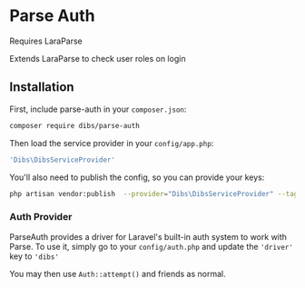 # Parse Auth

Requires LaraParse

Extends LaraParse to check user roles on login


## Installation

First, include parse-auth in your `composer.json`:

```bash
composer require dibs/parse-auth
```

Then load the service provider in your `config/app.php`:

```php
'Dibs\DibsServiceProvider'
```

You'll also need to publish the config, so you can provide your keys:

```bash
php artisan vendor:publish  --provider="Dibs\DibsServiceProvider" --tag="config"
```


### Auth Provider

ParseAuth provides a driver for Laravel's built-in auth system to work with Parse. To use it, simply go to your `config/auth.php` and update the `'driver'` key to `'dibs'`

You may then use `Auth::attempt()` and friends as normal.

